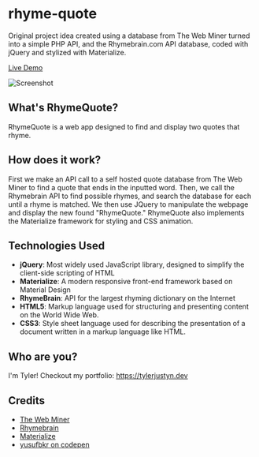 # rhyme-quote
Original project idea created using a database from The Web Miner turned into a simple PHP API, and the Rhymebrain.com API database, coded with jQuery and stylized with Materialize.

[Live Demo](https://tylerjustyn.dev/app/rhymequote)

![Screenshot](https://tylerjustyn.dev/img/rhymequote.jpg)

## What's RhymeQuote?
RhymeQuote is a web app designed to find and display two quotes that rhyme.

## How does it work?
First we make an API call to a self hosted quote database from The Web Miner to find a quote that ends in the inputted word. Then, we call the Rhymebrain API to find possible rhymes, and search the database for each until a rhyme is matched. We then use JQuery to manipulate the webpage and display the new found "RhymeQuote." RhymeQuote also implements the Materialize framework for styling and CSS animation.

## Technologies Used

- **jQuery**: Most widely used JavaScript library, designed to simplify the client-side scripting of HTML
- **Materialize**: A modern responsive front-end framework based on Material Design
- **RhymeBrain**: API for the largest rhyming dictionary on the Internet
- **HTML5**: Markup language used for structuring and presenting content on the World Wide Web.
- **CSS3**: Style sheet language used for describing the presentation of a document written in a markup language like HTML.

## Who are you?
I'm Tyler! Checkout my portfolio: https://tylerjustyn.dev

## Credits
- [The Web Miner](https://thewebminer.com/)
- [Rhymebrain](http://rhymebrain.com/)
- [Materialize](http://materializecss.com/)
- [yusufbkr on codepen](https://codepen.io/yusufbkr/pen/MazqVr)
